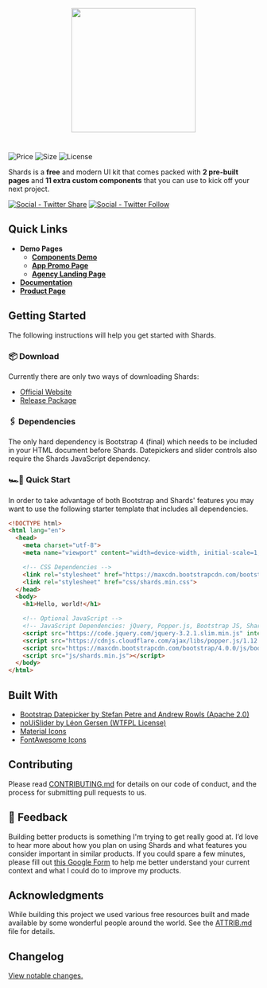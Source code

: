 <p align="center" style="margin-bottom: 40px;">
<img src="logo.jpg" width="250" />
</p>

![Price](https://img.shields.io/badge/Price-FREE-brightgreen.svg)
![Size](https://img.shields.io/badge/Size-12.41_kb_min/gz-brightgreen.svg)
![License](https://img.shields.io/badge/License-MIT-brightgreen.svg)

Shards is a **free** and modern UI kit that comes packed with **2 pre-built pages** and **11 extra custom components** that you can use to kick off your next project.

[![Social - Twitter Share](https://img.shields.io/twitter/url/http/shields.io.svg?style=social)](https://twitter.com/intent/tweet?url=https://designrevision.com/downloads/shards&text=I%20love%20the%20free%20Shards%20UI%20kit%20based%20on%20%23bootstrap%20by%20%40DesignRevision%20%23ui%20%23kit%20%23freebie%20) [![Social - Twitter Follow](https://img.shields.io/twitter/follow/DesignRevision.svg?style=social&label=Follow)](https://twitter.com/designrevision)

## Quick Links

* **Demo Pages**
  * [**Components Demo**](https://designrevision.com/demo/shards/)
  * [**App Promo Page**](https://designrevision.com/demo/shards/extra/app-promo.html)
  * [**Agency Landing Page**](https://designrevision.com/demo/shards/extra/agency-landing.html)
* [**Documentation**](https://designrevision.com/docs/shards)
* [**Product Page**](https://designrevision.com/downloads/shards)

## Getting Started

The following instructions will help you get started with Shards.

### 📦 Download
Currently there are only two ways of downloading Shards:
* [Official Website](https://designrevision.com/download/shards)
* [Release Package](https://github.com/DesignRevision/shards-ui/releases)

### 🖇 Dependencies

The only hard dependency is Bootstrap 4 (final) which needs to be included in your HTML document before Shards. Datepickers and slider controls also require the Shards JavaScript dependency.

### 🏎💨 Quick Start

In order to take advantage of both Bootstrap and Shards' features you may want to use the following starter template that includes all dependencies.

```html
<!DOCTYPE html>
<html lang="en">
  <head>
    <meta charset="utf-8">
    <meta name="viewport" content="width=device-width, initial-scale=1, shrink-to-fit=no">

    <!-- CSS Dependencies -->
    <link rel="stylesheet" href="https://maxcdn.bootstrapcdn.com/bootstrap/4.0.0/css/bootstrap.min.css" integrity="sha384-Gn5384xqQ1aoWXA+058RXPxPg6fy4IWvTNh0E263XmFcJlSAwiGgFAW/dAiS6JXm" crossorigin="anonymous">
    <link rel="stylesheet" href="css/shards.min.css">
  </head>
  <body>
    <h1>Hello, world!</h1>

    <!-- Optional JavaScript -->
    <!-- JavaScript Dependencies: jQuery, Popper.js, Bootstrap JS, Shards JS -->
    <script src="https://code.jquery.com/jquery-3.2.1.slim.min.js" integrity="sha384-KJ3o2DKtIkvYIK3UENzmM7KCkRr/rE9/Qpg6aAZGJwFDMVNA/GpGFF93hXpG5KkN" crossorigin="anonymous"></script>
    <script src="https://cdnjs.cloudflare.com/ajax/libs/popper.js/1.12.9/umd/popper.min.js" integrity="sha384-ApNbgh9B+Y1QKtv3Rn7W3mgPxhU9K/ScQsAP7hUibX39j7fakFPskvXusvfa0b4Q" crossorigin="anonymous"></script>
    <script src="https://maxcdn.bootstrapcdn.com/bootstrap/4.0.0/js/bootstrap.min.js" integrity="sha384-JZR6Spejh4U02d8jOt6vLEHfe/JQGiRRSQQxSfFWpi1MquVdAyjUar5+76PVCmYl" crossorigin="anonymous"></script>
    <script src="js/shards.min.js"></script>
  </body>
</html>
```
## Built With

* [Bootstrap Datepicker by Stefan Petre and Andrew Rowls (Apache 2.0)](https://github.com/uxsolutions/bootstrap-datepicker)
* [noUiSlider by Léon Gersen (WTFPL License)](https://refreshless.com/nouislider/download/)
* [Material Icons](http://material.io/icons)
* [FontAwesome Icons](http://fontawesome.io)

## Contributing

Please read [CONTRIBUTING.md](https://gist.github.com/PurpleBooth/b24679402957c63ec426) for details on our code of conduct, and the process for submitting pull requests to us.

## 💁 Feedback
Building better products is something I'm trying to get really good at. I’d love to hear more about how you plan on using Shards and what features you consider important in similar products. If you could spare a few minutes, please fill out [this Google Form](https://docs.google.com/forms/d/e/1FAIpQLScyj8F-fyVlb-AAeM-UFXSpDgrfdC81yWm1BNF8_gVCpXN8jw/viewform?usp=sf_link) to help me better understand your current context and what I could do to improve my products.

## Acknowledgments

While building this project we used various free resources built and made 
available by some wonderful people around the world. See the [ATTRIB.md](ATTRIB.md) file for details.

## Changelog

[View notable changes.](CHANGELOG.md)
